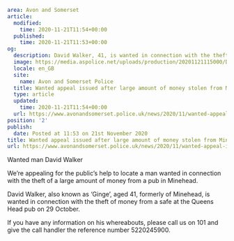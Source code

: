 ```yaml
area: Avon and Somerset
article:
  modified:
    time: 2020-11-21T11:54+00:00
  published:
    time: 2020-11-21T11:53+00:00
og:
  description: David Walker, 41, is wanted in connection with the theft of a large amount of money.
  image: https://media.aspolice.net/uploads/production/20201121115000/David-Walker-website.jpg
  locale: en_GB
  site:
    name: Avon and Somerset Police
  title: Wanted appeal issued after large amount of money stolen from Minehead pub | Avon and Somerset Police
  type: article
  updated:
    time: 2020-11-21T11:54+00:00
  url: https://www.avonandsomerset.police.uk/news/2020/11/wanted-appeal-issued-after-large-amount-of-money-stolen-from-minehead-pub/
position: '2'
publish:
  date: Posted at 11:53 on 21st November 2020
title: Wanted appeal issued after large amount of money stolen from Minehead pub | Avon and Somerset Police
url: https://www.avonandsomerset.police.uk/news/2020/11/wanted-appeal-issued-after-large-amount-of-money-stolen-from-minehead-pub/
```

Wanted man David Walker

We’re appealing for the public’s help to locate a man wanted in connection with the theft of a large amount of money from a pub in Minehead.

David Walker, also known as ‘Ginge’, aged 41, formerly of Minehead, is wanted in connection with the theft of money from a safe at the Queens Head pub on 29 October.

If you have any information on his whereabouts, please call us on 101 and give the call handler the reference number 5220245900.
